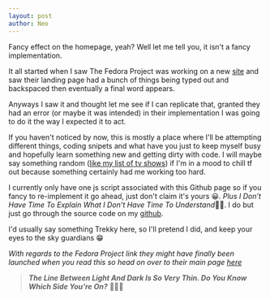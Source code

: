 ```yaml
---
layout: post
author: Neo
---
```


Fancy effect on the homepage, yeah? Well let me tell you, it isn't a fancy implementation.

<!--more-->

It all started when I saw The Fedora Project was working on a new [site](https://fedoraproject.org) and saw their landing page had a bunch of things being typed out and backspaced then eventually a final word appears.

Anyways I saw it and thought let me see if I can replicate that, granted they had an error (or maybe it was intended) in their implementation I was going to do it the way I expected it to act.

If you haven't noticed by now, this is mostly a place where I'll be attempting different things, coding snipets and what have you just to keep myself busy and hopefully learn something new and getting dirty with code. I will maybe say something random ([like my list of tv shows](https://neonyirenda.github.io/2023/04/13/case-of-the-next.html)) if I'm in a mood to chill tf out because something certainly had me working too hard.

I currently only have one js script associated with this Github page so if you fancy to re-implement it go ahead, just don't claim it's yours 😀. *Plus I Don’t Have Time To Explain What I Don’t Have Time To Understand*😮‍💨. I do but just go through the source code on my [github](https://github.com/neonyirenda/neonyirenda.github.io).

I'd usually say something Trekky here, so I'll pretend I did, and keep your eyes to the sky guardians 😁

_With regards to the Fedora Project link they might have finally been launched when you read this so head on over to their main page [here](https://getfedora.org)_

> **_The Line Between Light And Dark Is So Very Thin. Do You Know Which Side You’re On?_** 🙋🏿‍♂️
